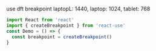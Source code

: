 use dft breakpoint
laptopL: 1440, laptop: 1024, tablet: 768

```js
import React from 'react'
import { createBreakpoint } from 'react-use'
const Demo = () => {
  const breakpoint = createBreakpoint()
}
```
